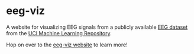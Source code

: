 # eeg-viz
A website for visualizing EEG signals from a publicly available [EEG dataset](https://archive.ics.uci.edu/ml/datasets/eeg+database) from the [UCI Machine Learning Repository](https://archive.ics.uci.edu/ml/index.php).

Hop on over to the [eeg-viz website](https://jmcarpenter2.github.io/eeg-viz/) to learn more!
